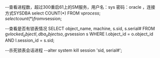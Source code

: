 --查看进程数，超过300重启61上的SM服务，用户名：sys  密码：oracle ，连接方式SYSDBA
select COUNT(*) FROM v$process;  
select count(*) from v$session;

--查看是否有锁表情况
SELECT object_name, machine, s.sid, s.serial#
FROM gv$locked_object l, dba_objects o ,gv$session s
WHERE l.object_id = o.object_id
AND l.session_id = s.sid;

--杀死锁表会话进程
--alter system kill session 'sid, serial#';
